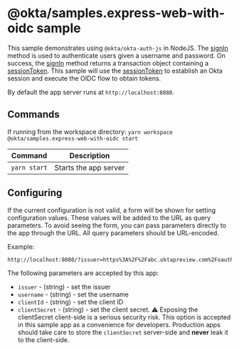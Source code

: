 [sessionToken]: https://developer.okta.com/docs/reference/api/sessions/#session-token
[signIn]: https://github.com/okta/okta-auth-js#signinoptions

# @okta/samples.express-web-with-oidc sample

This sample demonstrates using `@okta/okta-auth-js` in NodeJS. The [signIn][signIn] method is used to authenticate users given a username and password. On success, the [signIn][signIn] method returns a transaction object containing a [sessionToken][sessionToken]. This sample will use the [sessionToken][sessionToken] to establish an Okta session and execute the OIDC flow to obtain tokens. 

By default the app server runs at `http://localhost:8080`.

## Commands

If running from the workspace directory: `yarn workspace @okta/samples.express-web-with-oidc start`

| Command               | Description                    |
| --------------------- | ------------------------------ |
| `yarn start`          | Starts the app server |

## Configuring

If the current configuration is not valid, a form will be shown for setting configuration values. These values will be added to the URL as query parameters. To avoid seeing the form, you can pass parameters directly to the app through the URL. All query parameters should be URL-encoded.

Example:

```html
http://localhost:8080/?issuer=https%3A%2F%2Fabc.oktapreview.com%2Foauth2%2Fdefault
```

The following parameters are accepted by this app:

* `issuer` - (string) - set the issuer
* `username` - (string) - set the username
* `clientId` - (string) - set the client ID
* `clientSecret` - (string) - set the client secret. :warning: Exposing the clientSecret client-side is a serious security risk. This option is accepted in this sample app as a convenience for developers. Production apps should take care to store the `clientSecret` server-side and **never** leak it to the client-side.
